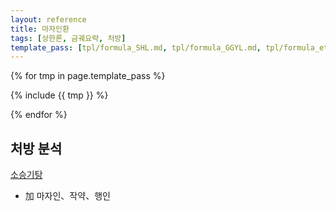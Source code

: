 ```yaml
---
layout: reference
title: 마자인환
tags: [상한론, 금궤요략, 처방]
template_pass: [tpl/formula_SHL.md, tpl/formula_GGYL.md, tpl/formula_etc.md]
---
```



{% for tmp in page.template_pass %}

{% include {{ tmp }} %}

{% endfor %}

## 처방 분석

[소승기탕]({{site.formulaurl}}/소승기탕)
* 加 마자인、작약、행인
